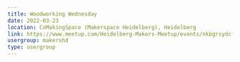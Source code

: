 ```yaml
---
title: Woodworking Wednesday
date: 2022-03-23
location: CoMakingSpace (Makerspace Heidelberg), Heidelberg
link: https://www.meetup.com/Heidelberg-Makers-Meetup/events/nkbgrsydcfbfc/
usergroup: makershd
type: usergroup
---
```

